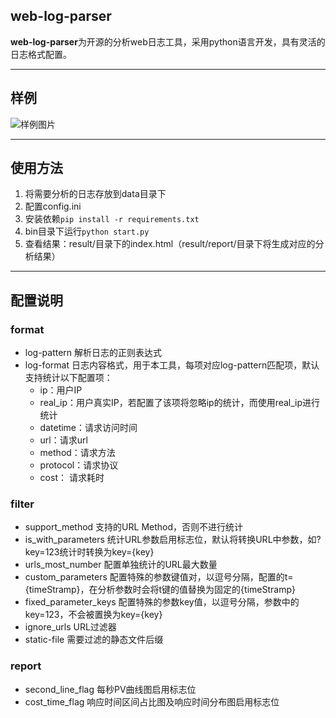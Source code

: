 ## web-log-parser
**web-log-parser**为开源的分析web日志工具，采用python语言开发，具有灵活的日志格式配置。

---

## 样例
![样例图片](https://raw.githubusercontent.com/JeffXue/web-log-parser/master/example.png)

---

## 使用方法
1. 将需要分析的日志存放到data目录下
2. 配置config.ini
3. 安装依赖`pip install -r requirements.txt`
3. bin目录下运行`python start.py`
4. 查看结果：result/目录下的index.html（result/report/目录下将生成对应的分析结果）

---

## 配置说明

### format
- log-pattern 解析日志的正则表达式
- log-format 日志内容格式，用于本工具，每项对应log-pattern匹配项，默认支持统计以下配置项：
    - ip：用户IP
    - real_ip：用户真实IP，若配置了该项将忽略ip的统计，而使用real_ip进行统计
    - datetime：请求访问时间
    - url：请求url
    - method：请求方法
    - protocol：请求协议
    - cost： 请求耗时

### filter
- support_method 支持的URL Method，否则不进行统计
- is_with_parameters 统计URL参数启用标志位，默认将转换URL中参数，如?key=123统计时转换为key={key}
- urls_most_number 配置单独统计的URL最大数量
- custom_parameters 配置特殊的参数键值对，以逗号分隔，配置的t={timeStramp}，在分析参数时会将t键的值替换为固定的{timeStramp}
- fixed_parameter_keys 配置特殊的参数key值，以逗号分隔，参数中的key=123，不会被置换为key={key}
- ignore_urls URL过滤器
- static-file 需要过滤的静态文件后缀

### report
- second_line_flag 每秒PV曲线图启用标志位
- cost_time_flag 响应时间区间占比图及响应时间分布图启用标志位




    

